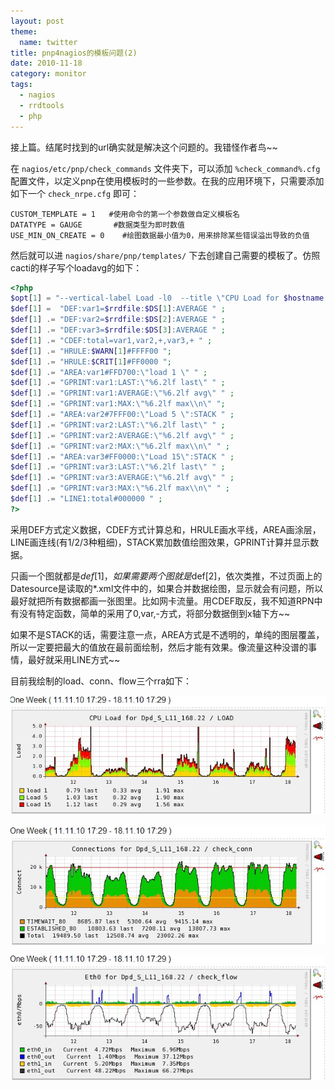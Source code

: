 ```yaml
---
layout: post
theme:
  name: twitter
title: pnp4nagios的模板问题(2)
date: 2010-11-18
category: monitor
tags:
  - nagios
  - rrdtools
  - php
---
```


接上篇。结尾时找到的url确实就是解决这个问题的。我错怪作者鸟~~

在 `nagios/etc/pnp/check_commands` 文件夹下，可以添加 `%check_command%.cfg` 配置文件，以定义pnp在使用模板时的一些参数。在我的应用环境下，只需要添加如下一个 `check_nrpe.cfg` 即可：

    CUSTOM_TEMPLATE = 1   #使用命令的第一个参数做自定义模板名
    DATATYPE = GAUGE       #数据类型为即时数值
    USE_MIN_ON_CREATE = 0    #绘图数据最小值为0，用来排除某些错误溢出导致的负值

然后就可以进 `nagios/share/pnp/templates/` 下去创建自己需要的模板了。仿照cacti的样子写个loadavg的如下：
```php
<?php
$opt[1] = "--vertical-label Load -l0  --title \"CPU Load for $hostname / $servicedesc\" ";
$def[1] =  "DEF:var1=$rrdfile:$DS[1]:AVERAGE " ;
$def[1] .= "DEF:var2=$rrdfile:$DS[2]:AVERAGE " ;
$def[1] .= "DEF:var3=$rrdfile:$DS[3]:AVERAGE " ;
$def[1] .= "CDEF:total=var1,var2,+,var3,+ " ;
$def[1] .= "HRULE:$WARN[1]#FFFF00 ";
$def[1] .= "HRULE:$CRIT[1]#FF0000 ";
$def[1] .= "AREA:var1#FFD700:\"load 1 \" " ;
$def[1] .= "GPRINT:var1:LAST:\"%6.2lf last\" " ;
$def[1] .= "GPRINT:var1:AVERAGE:\"%6.2lf avg\" " ;
$def[1] .= "GPRINT:var1:MAX:\"%6.2lf max\\n\" ";
$def[1] .= "AREA:var2#7FFF00:\"Load 5 \":STACK " ;
$def[1] .= "GPRINT:var2:LAST:\"%6.2lf last\" " ;
$def[1] .= "GPRINT:var2:AVERAGE:\"%6.2lf avg\" " ;
$def[1] .= "GPRINT:var2:MAX:\"%6.2lf max\\n\" " ;
$def[1] .= "AREA:var3#FF0000:\"Load 15\":STACK " ;
$def[1] .= "GPRINT:var3:LAST:\"%6.2lf last\" " ;
$def[1] .= "GPRINT:var3:AVERAGE:\"%6.2lf avg\" " ;
$def[1] .= "GPRINT:var3:MAX:\"%6.2lf max\\n\" " ;
$def[1] .= "LINE1:total#000000 " ;
?>
```

采用DEF方式定义数据，CDEF方式计算总和，HRULE画水平线，AREA画涂层，LINE画连线(有1/2/3种粗细)，STACK累加数值绘图效果，GPRINT计算并显示数据。

只画一个图就都是$def[1]，如果需要两个图就是$def[2]，依次类推，不过页面上的Datesource是读取的*.xml文件中的<NAME>，如果合并数据绘图，显示就会有问题，所以最好就把所有数据都画一张图里。比如网卡流量。用CDEF取反，我不知道RPN中有没有特定函数，简单的采用了0,var,-方式，将部分数据倒到x轴下方~~

如果不是STACK的话，需要注意一点，AREA方式是不透明的，单纯的图层覆盖，所以一定要把最大的值放在最前面绘制，然后才能有效果。像流量这种没谱的事情，最好就采用LINE方式~~

目前我绘制的load、conn、flow三个rra如下：

![load](/images/uploads/load.jpg)

![conn](/images/uploads/conn.jpg)

![flow](/images/uploads/flow.jpg)

